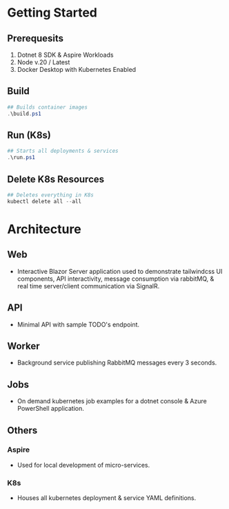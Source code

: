 # Getting Started

## Prerequesits

1. Dotnet 8 SDK & Aspire Workloads
2. Node v.20 / Latest
3. Docker Desktop with Kubernetes Enabled

## Build
```powershell
## Builds container images
.\build.ps1
```

## Run (K8s)
```powershell
## Starts all deployments & services
.\run.ps1
```

## Delete K8s Resources
```powershell
## Deletes everything in K8s
kubectl delete all --all
```

# Architecture

## Web
- Interactive Blazor Server application used to demonstrate tailwindcss UI components, API interactivity, message consumption via rabbitMQ, & real time server/client communication via SignalR.

## API
- Minimal API with sample TODO's endpoint.

## Worker
- Background service publishing RabbitMQ messages every 3 seconds.

## Jobs
- On demand kubernetes job examples for a dotnet console & Azure PowerShell application.

## Others

### Aspire
- Used for local development of micro-services.

### K8s
- Houses all kubernetes deployment & service YAML definitions.
